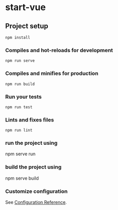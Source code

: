 # start-vue

## Project setup
```
npm install
```

### Compiles and hot-reloads for development
```
npm run serve
```

### Compiles and minifies for production
```
npm run build
```

### Run your tests
```
npm run test
```

### Lints and fixes files
```
npm run lint
```
### run the project using
npm serve run

### build the project using
npm serve build

### Customize configuration
See [Configuration Reference](https://cli.vuejs.org/config/).
